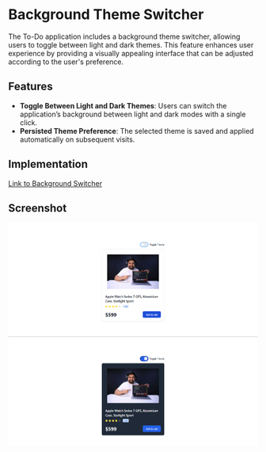 # Background Theme Switcher

The To-Do application includes a background theme switcher, allowing users to toggle between light and dark themes. This feature enhances user experience by providing a visually appealing interface that can be adjusted according to the user's preference.

## Features

- **Toggle Between Light and Dark Themes**: Users can switch the application’s background between light and dark modes with a single click.
- **Persisted Theme Preference**: The selected theme is saved and applied automatically on subsequent visits.

## Implementation

<a href="https://background-switchera-app.netlify.app/">Link to Background Switcher</a>

## Screenshot

<img src="./public/page1.png" />
<img src="./public/page2.png" />